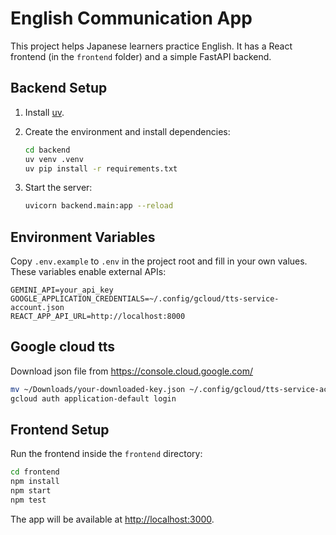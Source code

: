# English Communication App

This project helps Japanese learners practice English.
It has a React frontend (in the `frontend` folder) and a simple FastAPI backend.

## Backend Setup

1. Install [uv](https://github.com/astral-sh/uv).
2. Create the environment and install dependencies:

   ```bash
   cd backend
   uv venv .venv
   uv pip install -r requirements.txt
   ```

3. Start the server:

   ```bash
   uvicorn backend.main:app --reload
   ```

## Environment Variables

Copy `.env.example` to `.env` in the project root and fill in your own values.
These variables enable external APIs:

```
GEMINI_API=your_api_key
GOOGLE_APPLICATION_CREDENTIALS=~/.config/gcloud/tts-service-account.json
REACT_APP_API_URL=http://localhost:8000
```

## Google cloud tts
Download json file from https://console.cloud.google.com/
```bash
mv ~/Downloads/your-downloaded-key.json ~/.config/gcloud/tts-service-account.json #(option) mv json file
gcloud auth application-default login
```

## Frontend Setup

Run the frontend inside the `frontend` directory:

```bash
cd frontend
npm install
npm start
npm test
```

The app will be available at <http://localhost:3000>.
